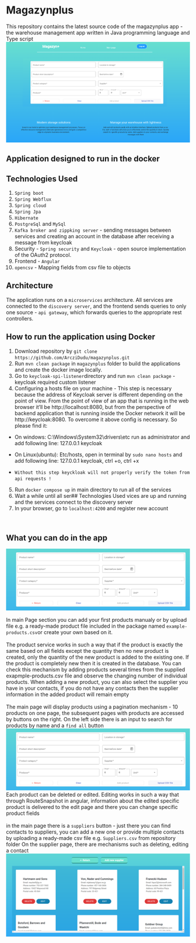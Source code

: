 # Magazynplus
This repository contains the latest source code of the magazynplus app - the warehouse management app written in Java programming language and Type script
![hero.png](Front/src/assets/hero.png)
## Application designed to run in the docker 
## Technologies Used
1. `Spring boot`
2. `Spring Webflux`
3. `Spring cloud`
4. `Spring Jpa`
2. `Hibernate`
3. `PostgreSql` and `MySql`
4. `Kafka broker and zippking server` - sending messages between services and creating an account in the database after receiving a message from keycloak
5. Security - `Spring security` and `Keycloak` - open source implementation of the OAuth2 protocol. 
6. Frontend - `Angular`
7. `opencsv` - Mapping fields from csv file to objects
## Architecture
The application runs on a `microservices` architecture.
All services are connected to the `discovery server`, and the frontend sends queries to only one source - `api gateway`,
which forwards queries to the appropriate rest controllers.
## How to run the application using Docker

1. Download repository by `git clone https://github.com/ArcziDudu/magazynplus.git`
2. Run `mvn clean package` in `magazynplus` folder to build the applications and create the docker image locally.
3. Go to `keycloak-spi-listener`directory and run `mvn clean package` - keycloak required custom listener
4. Configuring a hosts file on your machine - This step is necessary because the address of Keycloak server is different 
depending on the point of view. From the point of view of an app that is running in the web browser it’ll be http://localhost:8080, 
but from the perspective of backend application that is running inside the Docker network it will be http://keycloak:8080.
To overcome it above config is necessary. So please find it:
- On windows: C:\Windows\System32\drivers\etc run as administrator and add following line: 127.0.0.1	keycloak
- On Linux(ubuntu): Etc/hosts, open in terminal by `sudo nano hosts` and add following line: 127.0.0.1	keycloak, ctrl +o, ctrl +x

- `Without this step keyckloak will not properly verify the token from api requests !`
5. Run `docker compose up` in main directory to run all of the services
6. Wait a while until all ser## Technologies Used
vices are up and running and the services connect to the discovery server
7. In your browser, go to `localhost:4200` and register new account
<br>

## What you can do in the app


![hero.png](Front/src/assets/image2.png)
<br>


In main Page section you can add your first products manualy or by upload file e.g. a ready-made product file
included in the package named `example-products.csv`or create your own based on it.
<br>
<br>
The product service works in such a way that if the product is exactly the same based on all fields except the quantity
then no new product is created, only the quantity of the new product is added to the existing one.
If the product is completely new then it is created in the database.
You can check this mechanism by adding products several times from the supplied exapmple-products.csv file and observe the changing number of individual products.
When adding a new product, you can also select the supplier you have in your contacts, 
if you do not have any contacts then the supplier information in the added product will remain empty
<br>
<br>
The main page will display products using a pagination mechanism - 10 products on one page,
the subsequent pages with products are accessed by buttons on the right.
On the left side there is an input to search for products by name and a `find all` button
<br>
![hero.png](Front/src/assets/image2.png)
<br>
Each product can be deleted or edited. Editing works in such a way that through RouteSnapshot in angular,
information about the edited specific product is delivered to the edit page and there you can change specific product fields
<br>
<br>
in the main page there is a `suppliers` button - just there you can find contacts to suppliers,
you can add a new one or provide multiple contacts by uploading a ready-made csv file e.g. `Suppliers.csv` from repository folder
On the supplier page, there are mechanisms such as deleting, editing a contact
<br>
![hero.png](Front/src/assets/image3.png)
<br>
<br>


